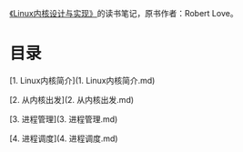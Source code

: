 [《Linux内核设计与实现》](https://book.douban.com/subject/6097773/)的读书笔记，原书作者：Robert Love。

# 目录

[1. Linux内核简介](1. Linux内核简介.md)

[2. 从内核出发](2. 从内核出发.md)

[3. 进程管理](3. 进程管理.md)

[4. 进程调度](4. 进程调度.md)

